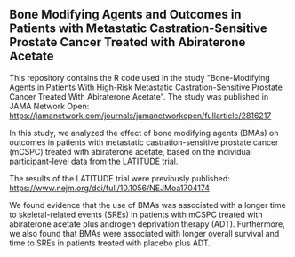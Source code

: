 ## Bone Modifying Agents and Outcomes in Patients with Metastatic Castration-Sensitive Prostate Cancer Treated with Abiraterone Acetate

This repository contains the R code used in the study "Bone-Modifying Agents in Patients With High-Risk Metastatic Castration-Sensitive Prostate Cancer Treated With Abiraterone Acetate". The study was published in JAMA Network Open: https://jamanetwork.com/journals/jamanetworkopen/fullarticle/2816217

In this study, we analyzed the effect of bone modifying agents (BMAs) on outcomes in patients with metastatic castration-sensitive prostate cancer (mCSPC) treated with abiraterone acetate, based on the individual participant-level data from the LATITUDE trial.

The results of the LATITUDE trial were previously published: https://www.nejm.org/doi/full/10.1056/NEJMoa1704174

We found evidence that the use of BMAs was associated with a longer time to skeletal-related events (SREs) in patients with mCSPC treated with abiraterone acetate plus androgen deprivation therapy (ADT). Furthermore, we also found that BMAs were associated with longer overall survival and time to SREs in patients treated with placebo plus ADT. 